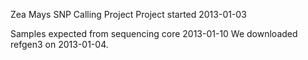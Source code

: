 Zea Mays SNP Calling Project
Project started 2013-01-03

Samples expected from sequencing core 2013-01-10
We downloaded refgen3 on 2013-01-04.
